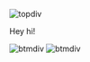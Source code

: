 ![topdiv](https://64.media.tumblr.com/34de2ee04785cba4c011f3a0e8974adc/c66445df1a34b26b-eb/s2048x3072/aae501cd31d840750de064a4358edd591f1536d9.pnj)

Hey hi!

![btmdiv](https://64.media.tumblr.com/d7d52aec8f29ce296a4ad03079f58c50/c66445df1a34b26b-38/s400x600/13137ca44a1ca93418efb7d632ce3dba938cecab.pnj) ![btmdiv](https://64.media.tumblr.com/d7d52aec8f29ce296a4ad03079f58c50/c66445df1a34b26b-38/s400x600/13137ca44a1ca93418efb7d632ce3dba938cecab.pnj)
